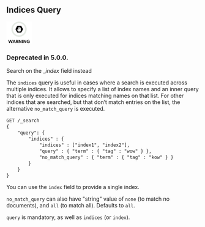 ## Indices Query

![Warning](images/icons/warning.png)

### Deprecated in 5.0.0. 

Search on the \__index_ field instead 

The `indices` query is useful in cases where a search is executed across multiple indices. It allows to specify a list of index names and an inner query that is only executed for indices matching names on that list. For other indices that are searched, but that don’t match entries on the list, the alternative `no_match_query` is executed.
    
    
    GET /_search
    {
        "query": {
            "indices" : {
                "indices" : ["index1", "index2"],
                "query" : { "term" : { "tag" : "wow" } },
                "no_match_query" : { "term" : { "tag" : "kow" } }
            }
        }
    }

You can use the `index` field to provide a single index.

`no_match_query` can also have "string" value of `none` (to match no documents), and `all` (to match all). Defaults to `all`.

`query` is mandatory, as well as `indices` (or `index`).
